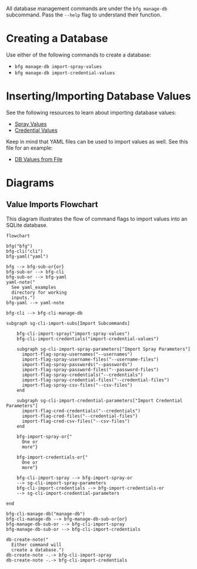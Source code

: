 All database management commands are under the `bfg manage-db`
subcommand. Pass the `--help` flag to understand their function.

# Creating a Database

Use either of the following commands to create a database:

- `bfg manage-db import-spray-values` 
- `bfg manage-db import-credential-values`

# Inserting/Importing Database Values

See the following resources to learn about importing database
values:

- [Spray Values](<docs/Password Spraying.md>)
- [Credential Values](<docs/Credential Guessing and Stuffing.md>)

Keep in mind that YAML files can be used to import values as
well. See this file for an example:

- [DB Values from File](<yaml_examples/db_values_from_file.yml>)

# Diagrams

## Value Imports Flowchart

This diagram illustrates the flow of command flags to import values into
an SQLite database.

``````mermaid
flowchart

bfg("bfg")
bfg-cli("cli")
bfg-yaml("yaml")

bfg --> bfg-sub-or{or}
bfg-sub-or --> bfg-cli
bfg-sub-or --> bfg-yaml
yaml-note("
  See yaml_examples
  directory for working
  inputs.")
bfg-yaml --> yaml-note

bfg-cli --> bfg-cli-manage-db

subgraph sg-cli-import-subs[Import Subcommands]

    bfg-cli-import-spray("import-spray-values")
    bfg-cli-import-credentials("import-credential-values")

    subgraph sg-cli-import-spray-parameters["Import Spray Parameters"]
      import-flag-spray-usernames("--usernames")
      import-flag-spray-username-files("--username-files")
      import-flag-spray-passwords("--passwords")
      import-flag-spray-password-files("--password-files")
      import-flag-spray-credentials("--credentials")
      import-flag-spray-credential-files("--credential-files")
      import-flag-spray-csv-files("--csv-files")
    end

    subgraph sg-cli-import-credential-parameters["Import Credential Parameters"]
      import-flag-cred-credentials("--credentials")
      import-flag-cred-files("--credential-files")
      import-flag-cred-csv-files("--csv-files")
    end

    bfg-import-spray-or{"
      One or
      more"}

    bfg-import-credentials-or{"
      One or
      more"}

    bfg-cli-import-spray --> bfg-import-spray-or
    --> sg-cli-import-spray-parameters
    bfg-cli-import-credentials --> bfg-import-credentials-or
    --> sg-cli-import-credential-parameters

end

bfg-cli-manage-db("manage-db")
bfg-cli-manage-db --> bfg-manage-db-sub-or{or}
bfg-manage-db-sub-or --> bfg-cli-import-spray
bfg-manage-db-sub-or --> bfg-cli-import-credentials

db-create-note("
  Either command will
  create a database.")
db-create-note -.-> bfg-cli-import-spray
db-create-note -.-> bfg-cli-import-credentials
``````
